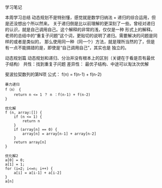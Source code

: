 学习笔记

本周学习总结
    动态规划不是特别懂，感觉就是数学归纳法 + 递归的综合运用，但是还没想出个所以然来。
    关于递归倒是比以前理解的更深刻了一些。曾经对递归的认识，就是自己调用自己。这个解释的非常的浅，仅仅是一种
    形式上的解释。老师的总结中的“重复子问题”这个词，更贴切的说明了递归。需要解决的问题是同样的或者是类似的，
    那么使用同一种（同一个）方法，就是理所当然的了，但是有一点不能搞错的是，即使是“自己调用自己”，其实也是
    独立的。

动态规划篇
    动态规划和递归、分治并没有根本上的区别（关键在于看是否有最优子结构）
    共性：找到重复子问题
    差异性： 最优子结构、中途可以淘汰次优解

斐波拉契数列的第N项
    公式： f(n) = f(n-1) + f(n-2)

    暴力递归
    f（n） {
        return n <= 1 ？ n ：f(n-1) + f(n-2)
    }

    优化解
    f (n, array:[]) {
        if (n <= 1) {
            return n
        }
        if (array[n] == 0) {
            array[n] = array[n-1] + array[n-2]
        }
        return array[n]
    }

    优化解2
    a[0] = 0;
    a[1] = 1;
    for (i=2; i<=n; i++) {
        a[i] = a[i-1] + a[i-2]
    }
    a[n]
